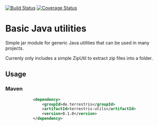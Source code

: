 [![Build Status](https://travis-ci.org/terrestris/terrestris-utils.svg?branch=master)](https://travis-ci.org/terrestris/terrestris-utils?branch=master) [![Coverage Status](https://coveralls.io/repos/terrestris/terrestris-utils/badge.svg?branch=master)](https://coveralls.io/r/terrestris/terrestris-utils?branch=master)

# Basic Java utilities

Simple jar module for generic Java utilities that can be used in many projects.

Currenly only includes a simple ZipUtil to extract zip files into a folder.

## Usage

### Maven

```xml
            <dependency>
                <groupId>de.terrestris</groupId>
                <artifactId>terrestris-utils</artifactId>
                <version>0.1.0</version>
            </dependency>
```

